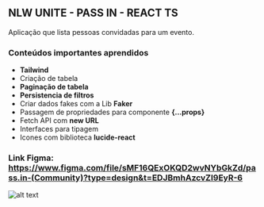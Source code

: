 ## NLW UNITE - PASS IN - REACT TS
 
Aplicação que lista pessoas convidadas para um evento.

### Conteúdos importantes aprendidos

- **Tailwind**
- Criação de tabela
- **Paginação de tabela**
- **Persistencia de filtros**
- Criar dados fakes com a Lib **Faker**
- Passagem de propriedades para componente **{...props}**
- Fetch API com **new URL**
- Interfaces para tipagem
- Icones com biblioteca **lucide-react**

### Link Figma: https://www.figma.com/file/sMF16QExOKQD2wvNYbGkZd/pass.in-(Community)?type=design&t=EDJBmhAzcvZI9EyR-6

![alt text](https://media.licdn.com/dms/image/D4D22AQGXxMV2-b5X-A/feedshare-shrink_800/0/1712242165890?e=2147483647&v=beta&t=6Dw_RpEKwt4xe3OFZUEXiltCzlzEMNjWn9NBCNNlJgA  'Ken Block rip')

